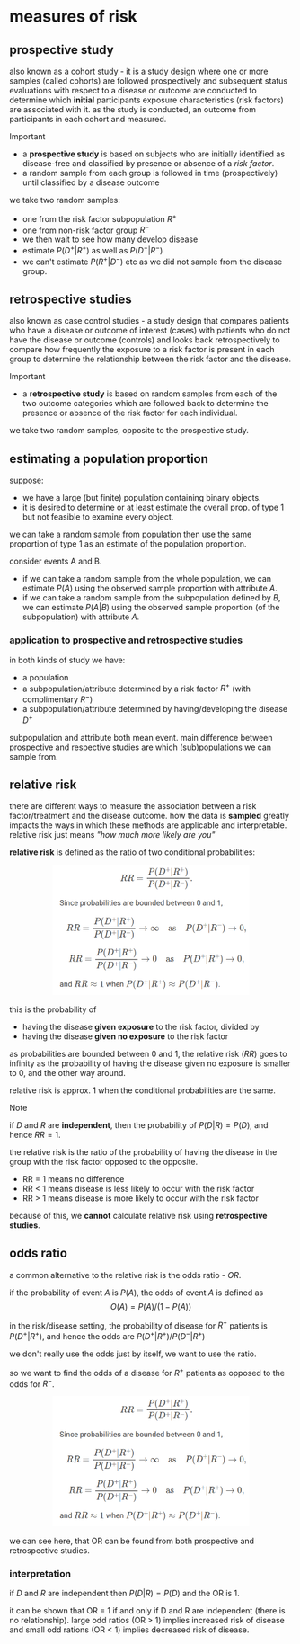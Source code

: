 # measures of risk

## prospective study

also known as a cohort study - it is a study design where one or more samples (called cohorts) are followed prospectively and subsequent status evaluations with respect to a disease or outcome are conducted to determine which **initial** participants exposure characteristics (risk factors) are associated with it. as the study is conducted, an outcome from participants in each cohort and measured.

> [!IMPORTANT]
>
> - a **prospective study** is based on subjects who are initially identified as disease-free and classified by presence or absence of a _risk factor_.
> - a random sample from each group is followed in time (prospectively) until classified by a disease outcome

we take two random samples:

- one from the risk factor subpopulation $R^+$
- one from non-risk factor group $R^-$
- we then wait to see how many develop disease
- estimate $P(D^+|R^+)$ as well as $P(D^-|R^-)$
- we can't estimate $P(R^+|D^-)$ etc as we did not sample from the disease group.

## retrospective studies

also known as case control studies - a study design that compares patients who have a disease or outcome of interest (cases) with patients who do not have the disease or outcome (controls) and looks back retrospectively to compare how frequently the exposure to a risk factor is present in each group to determine the relationship between the risk factor and the disease.

> [!IMPORTANT]
>
> - a r**etrospective study** is based on random samples from each of the two outcome categories which are followed back to determine the presence or absence of the risk factor for each individual.

we take two random samples, opposite to the prospective study.

## estimating a population proportion

suppose:

- we have a large (but finite) population containing binary objects.
- it is desired to determine or at least estimate the overall prop. of type 1 but not feasible to examine every object.

we can take a random sample from population then use the same proportion of type 1 as an estimate of the population proportion.

consider events A and B.

- if we can take a random sample from the whole population, we can estimate $P(A)$ using the observed sample proportion with attribute $A$.
- if we can take a random sample from the subpopulation defined by $B$, we can estimate $P(A|B)$ using the observed sample proportion (of the subpopulation) with attribute $A$.

### application to prospective and retrospective studies

in both kinds of study we have:

- a population
- a subpopulation/attribute determined by a risk factor $R^{+}$ (with complimentary $R^-$)
- a subpopulation/attribute determined by having/developing the disease $D^+$

subpopulation and attribute both mean event. main difference between prospective and respective studies are which (sub)populations we can sample from.

## relative risk

there are different ways to measure the association between a risk factor/treatment and the disease outcome. how the data is **sampled** greatly impacts the ways in which these methods are applicable and interpretable. relative risk just means _"how much more likely are you"_

**relative risk** is defined as the ratio of two conditional probabilities:

<p align="center">
    <img src="https://github.com/infernocadet/data2002/blob/main/graphics/rr.png" width="350" height="auto">
</p>

this is the probability of

- having the disease **given exposure** to the risk factor, divided by
- having the disease **given no exposure** to the risk factor

as probabilities are bounded between 0 and 1, the relative risk ($RR$) goes to infinity as the probability of having the disease given no exposure is smaller to 0, and the other way around.

relative risk is approx. 1 when the conditional probabilities are the same.

> [!NOTE]
> if $`D`$ and $R$ are **independent**, then the probability of $P(D|R) = P(D)$, and hence $RR=1$.

the relative risk is the ratio of the probability of having the disease in the group with the risk factor opposed to the opposite.

- RR = 1 means no difference
- RR < 1 means disease is less likely to occur with the risk factor
- RR > 1 means disease is more likely to occur with the risk factor

because of this, we **cannot** calculate relative risk using **retrospective studies**.

## odds ratio

a common alternative to the relative risk is the odds ratio - $OR$.

if the probability of event $A$ is $P(A)$, the odds of event $A$ is defined as
$$O(A) = P(A)/(1-P(A))$$

in the risk/disease setting, the probability of disease for $R^+$ patients is $P(D^+|R^+)$, and hence the odds are $P(D^+|R^+) / P(D^-|R^+)$

we don't really use the odds just by itself, we want to use the ratio.

so we want to find the odds of a disease for $R^+$ patients as opposed to the odds for $R^-$.

<p align="center">
    <img src="https://github.com/infernocadet/data2002/blob/main/graphics/rr.png" width="350" height="auto">
</p>

we can see here, that OR can be found from both prospective and retrospective studies.

### interpretation

if $D$ and $R$ are independent then $P(D|R) = P(D)$ and the OR is 1.

it can be shown that OR = 1 if and only if D and R are independent (there is no relationship). large odd ratios (OR > 1) implies increased risk of disease and small odd rations (OR < 1) implies decreased risk of disease.
